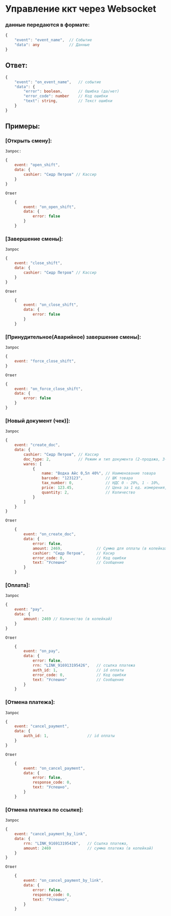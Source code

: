 # Управление ккт через Websocket

### данные передаются в формате:
```ts
{
    "event": "event_name",  // Событие
    "data": any             // Данные 
}
```
## Ответ:
```ts
{
    "event": "on_event_name",   // событие
    "data": {
        "error": boolean,       // Ошибка (да/нет)
        "error_code": number    // Код ошибки
        "text": string,         // Текст ошибки
    }
}
```

## Примеры:

### [Открыть смену]:
`Запрос:`
```js
{
    event: "open_shift", 
    data: {
        cashier: "Сидр Петров" // Кассир
    }
}
```
`Ответ`
```js
    {
        event: "on_open_shift",
        data: {
            error: false
        }
    }
```

### [Завершение смены]:
`Запрос`
```js
{
    event: "close_shift", 
    data: {
        cashier: "Сидр Петров" // Кассир
    }
}
```
`Ответ`
```js
    {
        event: "on_close_shift",
        data: {
            error: false
        }
    }
```

### [Принудительное(Аварийное) завершение смены]:
`Запрос`
```js
{
    event: "force_close_shift", 
}
```
`Ответ`
```js
{
    event: "on_force_close_shift",
    data: {
        error: false
    }
}
```

### [Новый документ (чек)]:
`Запрос`
```js
{
    event: "create_doc", 
    data: {
        cashier: "Сидр Петров", // Кассир
        doc_type: 2,            // Режим и тип документа (2-продажа, 3-возврат),
        wares: [
            {
                name: "Водка Айс 0,5л 40%", // Наименование товара
                barcode: "123123",          // ШК товара
                tax_number: 0,              // НДС 0 - 20%, 1 - 10%,
                price: 123.45,              // Цена за 1 ед. измерения,
                quantity: 2,                // Количество
            }
        ]
    }
}
```
`Ответ`
```js
    {
        event: "on_create_doc",
        data: {
            error: false,           
            amount: 2469,               // Сумма для оплаты (в копейках)
            cashier: "Сидр Петров",     // Касир
            error_code: 0,              // Код ошибки
            text: "Успешно"             // Сообщение
        }
    }
```

### [Оплата]:
`Запрос`
```js
{
    event: "pay", 
    data: {
        amount: 2469 // Количество (в копейкай)
    }
}
```
`Ответ`
```js
    {
        event: "on_pay",
        data: {
            error: false,     
            rrn: "LINK_916913195426",   // ссылка платежа
            auth_id: 1,                 // id оплаты
            error_code: 0,              // Код ошибки
            text: "Успешно"             // Сообщение
        }
    }
```

### [Отмена платежа]:
`Запрос`
```js
{
    event: "cancel_payment", 
    data: {
        auth_id: 1,                 // id оплаты
    }
}
```
`Ответ`
```js
    {
        event: "on_cancel_payment",
        data: {
            error: false,
            response_code: 0,
            text: "Успешно",
        }
    }
```

### [Отмена платежа по ссылке]:
`Запрос`
```js
{
    event: "cancel_payment_by_link", 
    data: {
        rrn: "LINK_916913195426",   // Ссылка платежа,
        amount: 2469                // сумма платежа (в копейкай)
    }
}
```
`Ответ`
```js
    {
        event: "on_cancel_payment_by_link",
        data: {
            error: false,
            response_code: 0,
            text: "Успешно",
        }
    }
```
